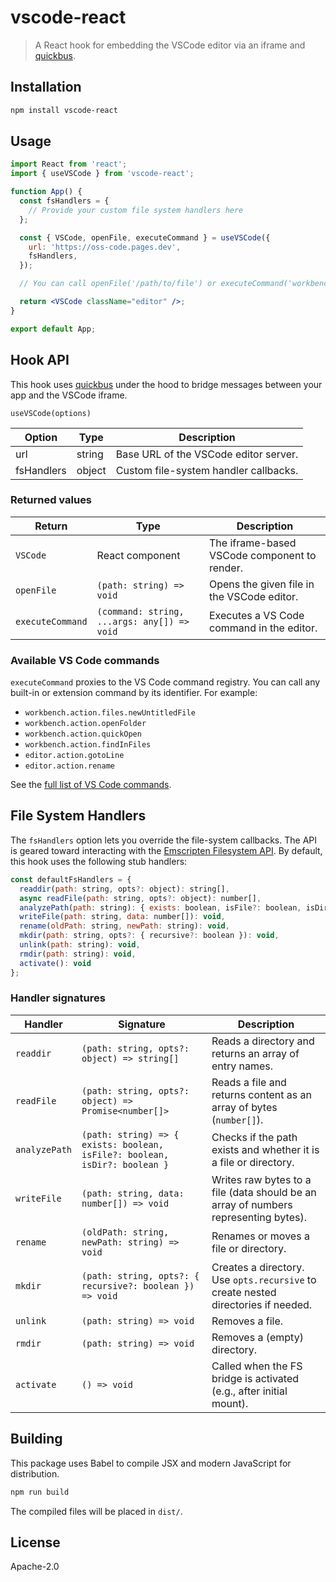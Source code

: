 # vscode-react

> A React hook for embedding the VSCode editor via an iframe and [quickbus](https://github.com/seanmorris/quickbus).

## Installation

```bash
npm install vscode-react
```

## Usage

```jsx
import React from 'react';
import { useVSCode } from 'vscode-react';

function App() {
  const fsHandlers = {
    // Provide your custom file system handlers here
  };

  const { VSCode, openFile, executeCommand } = useVSCode({
    url: 'https://oss-code.pages.dev',
    fsHandlers,
  });

  // You can call openFile('/path/to/file') or executeCommand('workbench.action.files.newUntitledFile') as needed.

  return <VSCode className="editor" />;
}

export default App;
```

## Hook API

This hook uses [quickbus](https://github.com/seanmorris/quickbus) under the hood to bridge messages between your app and the VSCode iframe.

`useVSCode(options)`

| Option     | Type     | Description                           |
| ---------- | -------- | --------------------------------------|
| url        | string   | Base URL of the VSCode editor server. |
| fsHandlers | object   | Custom file-system handler callbacks. |

### Returned values

| Return           | Type                                              | Description                                  |
| ---------------- | ------------------------------------------------- | -------------------------------------------- |
| `VSCode`         | React component                                   | The iframe-based VSCode component to render. |
| `openFile`       | `(path: string) => void`                          | Opens the given file in the VSCode editor.   |
| `executeCommand` | `(command: string, ...args: any[]) => void`       | Executes a VS Code command in the editor.    |

### Available VS Code commands

`executeCommand` proxies to the VS Code command registry. You can call any built-in or extension command by its identifier. For example:

- `workbench.action.files.newUntitledFile`
- `workbench.action.openFolder`
- `workbench.action.quickOpen`
- `workbench.action.findInFiles`
- `editor.action.gotoLine`
- `editor.action.rename`

See the [full list of VS Code commands](https://code.visualstudio.com/api/references/commands).

## File System Handlers

The `fsHandlers` option lets you override the file-system callbacks. The API is geared toward interacting with the [Emscripten Filesystem API](https://emscripten.org/docs/api_reference/Filesystem-API.html). By default, this hook uses the following stub handlers:

```js
const defaultFsHandlers = {
  readdir(path: string, opts?: object): string[],
  async readFile(path: string, opts?: object): number[],
  analyzePath(path: string): { exists: boolean, isFile?: boolean, isDir?: boolean },
  writeFile(path: string, data: number[]): void,
  rename(oldPath: string, newPath: string): void,
  mkdir(path: string, opts?: { recursive?: boolean }): void,
  unlink(path: string): void,
  rmdir(path: string): void,
  activate(): void
};
```

### Handler signatures

| Handler      | Signature                                                                  | Description                                                                                 |
| ------------ | -------------------------------------------------------------------------- | ------------------------------------------------------------------------------------------- |
| `readdir`    | `(path: string, opts?: object) => string[]`                                | Reads a directory and returns an array of entry names.                                      |
| `readFile`   | `(path: string, opts?: object) => Promise<number[]>`                       | Reads a file and returns content as an array of bytes (`number[]`).                         |
| `analyzePath`| `(path: string) => { exists: boolean, isFile?: boolean, isDir?: boolean }` | Checks if the path exists and whether it is a file or directory.                            |
| `writeFile`  | `(path: string, data: number[]) => void`                                   | Writes raw bytes to a file (data should be an array of numbers representing bytes).         |
| `rename`     | `(oldPath: string, newPath: string) => void`                               | Renames or moves a file or directory.                                                       |
| `mkdir`      | `(path: string, opts?: { recursive?: boolean }) => void`                   | Creates a directory. Use `opts.recursive` to create nested directories if needed.           |
| `unlink`     | `(path: string) => void`                                                   | Removes a file.                                                                             |
| `rmdir`      | `(path: string) => void`                                                   | Removes a (empty) directory.                                                                |
| `activate`   | `() => void`                                                               | Called when the FS bridge is activated (e.g., after initial mount).                         |

## Building

This package uses Babel to compile JSX and modern JavaScript for distribution.

```bash
npm run build
```

The compiled files will be placed in `dist/`.

## License

Apache-2.0